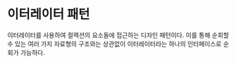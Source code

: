 # 이터레이터 패턴
이터레이터를 사용하여 컬렉션의 요소들에 접근하는 디자인 패턴이다. 
이를 통해 순회할 수 있는 여러 가지 자료형의 구조와는 상관없이 이터레이터라는 하나의 인터페이스로 순회가 가능하다.
